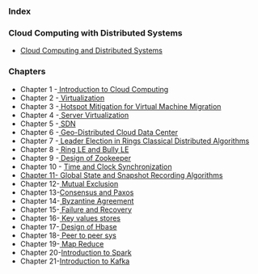 ### Index
### Cloud Computing with Distributed Systems 

* [Cloud Computing and Distributed Systems ](https://drive.google.com/drive/folders/1-LqmeA9HaZtyqGQK0ntSsm1bBKvsV6Jq?usp=sharing)

### Chapters
<ul>
<li>Chapter 1 -<a href="https://drive.google.com/file/d/1JlYmBdtvs1wT1pUWiBgLR_Aln1zcBd_Y/view?usp=sharing"> Introduction to Cloud Computing</a></li>

<li>Chapter 2 -<a href="https://drive.google.com/file/d/1Sa1W2ObhEFXbgDRbMuk3waY1lUo6Pwp2/view?usp=sharing"> Virtualization</li></a>

<li>Chapter 3 -<a href="https://drive.google.com/file/d/19SYJmAcjkDA0f2W0OuaCg8l8Z7zoSkeu/view?usp=sharing"> Hotspot Mitigation for Virtual Machine Migration</li></a>

<li>Chapter 4 -<a href="https://drive.google.com/file/d/1OSidSCZG4_oYqPc49oCVHpxJ0m2gyBPW/view?usp=sharing"> Server Virtualization</li></a>

<li>Chapter 5 -<a href="https://drive.google.com/file/d/1e0a_7YlnazLc550NhAG9KsxqV4zZSGEr/view?usp=sharing"> SDN</li></a>

<li>Chapter 6 -<a href="https://drive.google.com/file/d/1Qb8zJNXG0ekRKaNnqXOafQeg5SfLkTgP/view?usp=sharing"> Geo-Distributed Cloud Data Center</li></a>

<li>Chapter 7 -<a href="https://drive.google.com/file/d/1XexXq70JiYqpGwcCuHeMnuT6YTnVlYYP/view?usp=sharing"> Leader Election in Rings Classical Distributed Algorithms</li></a>

<li>Chapter 8 -<a href="https://drive.google.com/file/d/1L2Vr5ZQTfW_1Y-jcZZ8chQZl2zcCuJ_X/view?usp=sharing"> Ring LE and Bully LE</li></a>

<li>Chapter 9 -<a href="https://drive.google.com/file/d/1kOTZ1-nAujQ6xoYnl5UIdepj1dfs4Hem/view?usp=sharing"> Design of Zookeeper</li></a>

<li>Chapter 10 - <a href="https://drive.google.com/file/d/1JlYmBdtvs1wT1pUWiBgLR_Aln1zcBd_Y/view?usp=sharing">Time and Clock Synchronization </li>

<li>Chapter 11-<a href="https://drive.google.com/file/d/1JlYmBdtvs1wT1pUWiBgLR_Aln1zcBd_Y/view?usp=sharing"> Global State and Snapshot Recording Algorithms</li></a>

<li>Chapter 12-<a href="https://drive.google.com/file/d/1JlYmBdtvs1wT1pUWiBgLR_Aln1zcBd_Y/view?usp=sharing"> Mutual Exclusion</li></a>

<li>Chapter 13-<a href="https://drive.google.com/file/d/1JlYmBdtvs1wT1pUWiBgLR_Aln1zcBd_Y/view?usp=sharing">Consensus and Paxos</li></a>

<li>Chapter 14-<a href="https://drive.google.com/file/d/1JlYmBdtvs1wT1pUWiBgLR_Aln1zcBd_Y/view?usp=sharing"> Byzantine Agreement</li></a>

<li>Chapter 15-<a href="https://drive.google.com/file/d/1JlYmBdtvs1wT1pUWiBgLR_Aln1zcBd_Y/view?usp=sharing"> Failure and Recovery </li></a>

<li>Chapter 16-<a href="https://drive.google.com/file/d/1JlYmBdtvs1wT1pUWiBgLR_Aln1zcBd_Y/view?usp=sharing"> Key values stores</li></a>

<li>Chapter 17-<a href="https://drive.google.com/file/d/1JlYmBdtvs1wT1pUWiBgLR_Aln1zcBd_Y/view?usp=sharing"> Design of Hbase</li></a>

<li>Chapter 18-<a href="https://drive.google.com/file/d/1JlYmBdtvs1wT1pUWiBgLR_Aln1zcBd_Y/view?usp=sharing"> Peer to peer sys</li></a>

<li>Chapter 19-<a href="https://drive.google.com/file/d/1JlYmBdtvs1wT1pUWiBgLR_Aln1zcBd_Y/view?usp=sharing"> Map Reduce</li></a>

<li>Chapter 20-<a href="https://drive.google.com/file/d/1JlYmBdtvs1wT1pUWiBgLR_Aln1zcBd_Y/view?usp=sharing">Introduction to Spark</li></a>

<li>Chapter 21-<a href="https://drive.google.com/file/d/1JlYmBdtvs1wT1pUWiBgLR_Aln1zcBd_Y/view?usp=sharing">Introduction to Kafka</li>
</ul>




